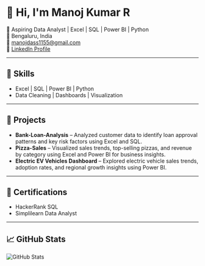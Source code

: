 # 👋 Hi, I'm Manoj Kumar R

🎯 Aspiring Data Analyst | Excel | SQL | Power BI | Python  
📍 Bengaluru, India  
📧 manojdass1155@gmail.com  
🔗 [LinkedIn Profile](https://www.linkedin.com/in/manoj-kumar-848a7a349)

---

## 🔧 Skills
- Excel | SQL | Power BI | Python  
- Data Cleaning | Dashboards | Visualization

---

## 📘 Projects
- **Bank-Loan-Analysis** – Analyzed customer data to identify loan approval patterns and key risk factors using Excel and SQL.  
- **Pizza-Sales** – Visualized sales trends, top-selling pizzas, and revenue by category using Excel and Power BI for business insights.
- **Electric EV Vehicles Dashboard** – Explored electric vehicle sales trends, adoption rates, and regional growth insights using Power BI.

---

## 📜 Certifications
- HackerRank SQL  
- Simplilearn Data Analyst

---

## 📈 GitHub Stats
![GitHub Stats](https://github-readme-stats.vercel.app/api?username=manojdass1155&show_icons=true&theme=default)
